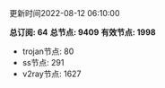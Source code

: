 更新时间2022-08-12 06:10:00

**总订阅: 64**
**总节点: 9409**
**有效节点: 1998**
- trojan节点: 80
- ss节点: 291
- v2ray节点: 1627
